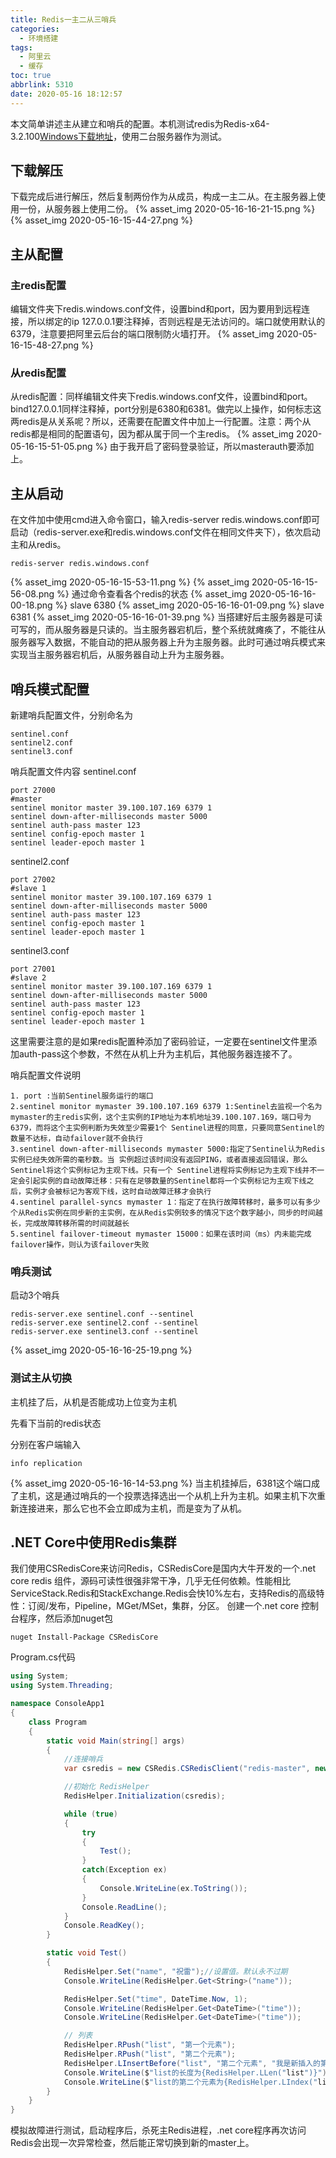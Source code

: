 ```yaml
---
title: Redis一主二从三哨兵
categories:
  - 环境搭建
tags:
  - 阿里云
  - 缓存
toc: true
abbrlink: 5310
date: 2020-05-16 18:12:57
---
```



本文简单讲述主从建立和哨兵的配置。本机测试redis为Redis-x64-3.2.100[Windows下载地址](https://github.com/MicrosoftArchive/redis/releases)，使用二台服务器作为测试。

<!--more-->
## 下载解压

下载完成后进行解压，然后复制两份作为从成员，构成一主二从。在主服务器上使用一份，从服务器上使用二份。
{% asset_img 2020-05-16-16-21-15.png %}
{% asset_img 2020-05-16-15-44-27.png %}

## 主从配置

### 主redis配置

编辑文件夹下redis.windows.conf文件，设置bind和port，因为要用到远程连接，所以绑定的ip 127.0.0.1要注释掉，否则远程是无法访问的。端口就使用默认的6379，注意要把阿里云后台的端口限制防火墙打开。
{% asset_img 2020-05-16-15-48-27.png %}

### 从redis配置

从redis配置：同样编辑文件夹下redis.windows.conf文件，设置bind和port。bind127.0.0.1同样注释掉，port分别是6380和6381。做完以上操作，如何标志这两redis是从关系呢？所以，还需要在配置文件中加上一行配置。注意：两个从redis都是相同的配置语句，因为都从属于同一个主redis。
{% asset_img 2020-05-16-15-51-05.png %}
由于我开启了密码登录验证，所以masterauth要添加上。

## 主从启动

在文件加中使用cmd进入命令窗口，输入redis-server redis.windows.conf即可启动（redis-server.exe和redis.windows.conf文件在相同文件夹下），依次启动主和从redis。

```shell
redis-server redis.windows.conf
```

{% asset_img 2020-05-16-15-53-11.png %}
{% asset_img 2020-05-16-15-56-08.png %}
通过命令查看各个redis的状态
{% asset_img 2020-05-16-16-00-18.png %}
slave 6380
{% asset_img 2020-05-16-16-01-09.png %}
slave 6381
{% asset_img 2020-05-16-16-01-39.png %}
当搭建好后主服务器是可读可写的，而从服务器是只读的。当主服务器宕机后，整个系统就瘫痪了，不能往从服务器写入数据，不能自动的把从服务器上升为主服务器。此时可通过哨兵模式来实现当主服务器宕机后，从服务器自动上升为主服务器。

## 哨兵模式配置

新建哨兵配置文件，分别命名为

```shell
sentinel.conf
sentinel2.conf
sentinel3.conf
```

哨兵配置文件内容
sentinel.conf

```shell
port 27000
#master
sentinel monitor master 39.100.107.169 6379 1
sentinel down-after-milliseconds master 5000
sentinel auth-pass master 123
sentinel config-epoch master 1
sentinel leader-epoch master 1
```

sentinel2.conf

```shell
port 27002
#slave 1
sentinel monitor master 39.100.107.169 6379 1
sentinel down-after-milliseconds master 5000
sentinel auth-pass master 123
sentinel config-epoch master 1
sentinel leader-epoch master 1
```

sentinel3.conf

```shell
port 27001
#slave 2
sentinel monitor master 39.100.107.169 6379 1
sentinel down-after-milliseconds master 5000
sentinel auth-pass master 123
sentinel config-epoch master 1
sentinel leader-epoch master 1
```

这里需要注意的是如果redis配置种添加了密码验证，一定要在sentinel文件里添加auth-pass这个参数，不然在从机上升为主机后，其他服务器连接不了。

哨兵配置文件说明

```shell
1. port :当前Sentinel服务运行的端口  
2.sentinel monitor mymaster 39.100.107.169 6379 1:Sentinel去监视一个名为mymaster的主redis实例，这个主实例的IP地址为本机地址39.100.107.169，端口号为6379，而将这个主实例判断为失效至少需要1个 Sentinel进程的同意，只要同意Sentinel的数量不达标，自动failover就不会执行  
3.sentinel down-after-milliseconds mymaster 5000:指定了Sentinel认为Redis实例已经失效所需的毫秒数。当 实例超过该时间没有返回PING，或者直接返回错误，那么Sentinel将这个实例标记为主观下线。只有一个 Sentinel进程将实例标记为主观下线并不一定会引起实例的自动故障迁移：只有在足够数量的Sentinel都将一个实例标记为主观下线之后，实例才会被标记为客观下线，这时自动故障迁移才会执行  
4.sentinel parallel-syncs mymaster 1：指定了在执行故障转移时，最多可以有多少个从Redis实例在同步新的主实例，在从Redis实例较多的情况下这个数字越小，同步的时间越长，完成故障转移所需的时间就越长  
5.sentinel failover-timeout mymaster 15000：如果在该时间（ms）内未能完成failover操作，则认为该failover失败  
```

### 哨兵测试

启动3个哨兵

```shell
redis-server.exe sentinel.conf --sentinel
redis-server.exe sentinel2.conf --sentinel
redis-server.exe sentinel3.conf --sentinel
```

{% asset_img 2020-05-16-16-25-19.png %}

### 测试主从切换

主机挂了后，从机是否能成功上位变为主机

先看下当前的redis状态

分别在客户端输入

```shell
info replication
```

{% asset_img 2020-05-16-16-14-53.png %}
当主机挂掉后，6381这个端口成了主机，这是通过哨兵的一个投票选择选出一个从机上升为主机。如果主机下次重新连接进来，那么它也不会立即成为主机，而是变为了从机。

## .NET Core中使用Redis集群

我们使用CSRedisCore来访问Redis，CSRedisCore是国内大牛开发的一个.net core redis 组件，源码可读性很强非常干净，几乎无任何依赖。性能相比ServiceStack.Redis和StackExchange.Redis会快10%左右，支持Redis的高级特性：订阅/发布，Pipeline，MGet/MSet，集群，分区。
创建一个.net core 控制台程序，然后添加nuget包

```shell
nuget Install-Package CSRedisCore
```

Program.cs代码

```c#
using System;
using System.Threading;

namespace ConsoleApp1
{
    class Program
    {
        static void Main(string[] args)
        {
            //连接哨兵
            var csredis = new CSRedis.CSRedisClient("redis-master", new[] {"127.0.0.1:27000" });

            //初始化 RedisHelper
            RedisHelper.Initialization(csredis);

            while (true)
            {
                try
                {
                    Test();
                }
                catch(Exception ex)
                {
                    Console.WriteLine(ex.ToString());
                }
                Console.ReadLine();
            }
            Console.ReadKey();
        }

        static void Test()
        {
            RedisHelper.Set("name", "祝雷");//设置值。默认永不过期
            Console.WriteLine(RedisHelper.Get<String>("name"));

            RedisHelper.Set("time", DateTime.Now, 1);
            Console.WriteLine(RedisHelper.Get<DateTime>("time"));
            Console.WriteLine(RedisHelper.Get<DateTime>("time"));

            // 列表
            RedisHelper.RPush("list", "第一个元素");
            RedisHelper.RPush("list", "第二个元素");
            RedisHelper.LInsertBefore("list", "第二个元素", "我是新插入的第二个元素！");
            Console.WriteLine($"list的长度为{RedisHelper.LLen("list")}");
            Console.WriteLine($"list的第二个元素为{RedisHelper.LIndex("list", 1)}");
        }
    }
}
```

模拟故障进行测试，启动程序后，杀死主Redis进程，.net core程序再次访问Redis会出现一次异常检查，然后能正常切换到新的master上。

